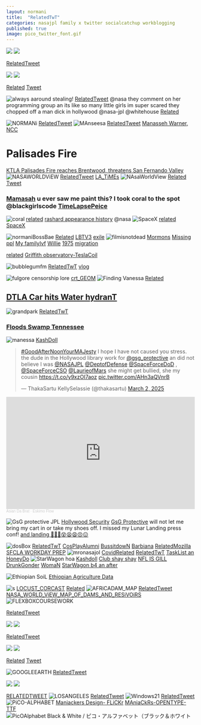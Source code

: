 ```yaml
---
layout: normani
title:  "RelatedTwT"
categories: nasajpl family x twitter socialcatchup workblogging 
published: true
image: pico_twitter_font.gif
---
```



<div class="tupperware">
<img src="https://pbs.twimg.com/media/Gk9Z1U3XIAAoT-e?format=jpg&name=medium" />
<img src="https://pbs.twimg.com/media/Gk9Z1UMbgAAzlBF?format=jpg&name=medium" />
</div>

[RelatedTweet](https://x.com/RicoThaka/status/1895832937540792393)
<div class="tupperware">
<img src="https://pbs.twimg.com/media/Ghm67NhbgAAIIbq?format=jpg&name=medium" />
<img src="https://pbs.twimg.com/media/Ghm67NhbgAAIIbq?format=jpg&name=medium" />
</div>

[Related](https://x.com/thakasartu/status/1880737684043489628) [Tweet](https://x.com/thakasartu/status/1880739891186958758/photo/1)


![always aaround stealing!](https://pbs.twimg.com/media/GlPGYqvbUAAzhEP?format=jpg&name=large)
[RelatedTweet](https://x.com/RicoThaka/status/1897078002699395261) @nasa they comment on her programming group an its like so many little girls im super scared they chopped off a man dick in hollywood @nasa-jpl @whitehouse [Related](https://x.com/RicoThaka/status/1897076889585697172)

![NORMANi](https://pbs.twimg.com/media/GlOFCjQaYAA4saa?format=jpg&name=large)
[RelatedTweet](https://x.com/thakasartu/status/1897006454177194140)
![MAnseesa](https://pbs.twimg.com/media/GlJ01LObkAAdQ9X?format=jpg&name=large)
[RelatedTweet](https://x.com/thakasartu/status/1896706861338112040) [Manasseh Warner, NCC](https://www.linkedin.com/in/manasseh-warner-ncc-764259143/)
# Palisades Fire
[KTLA Palisades Fire reaches Brentwood, threatens San Fernando Valley](https://youtu.be/DNkLoBtWFhA?list=RDNSSV0kzuY6bKI&t=35)
![NASAWORLDViEW](https://pbs.twimg.com/media/GhDE3eObEAAj1rV?format=jpg&name=large)
[RelatedTweet](https://x.com/RicoThaka/status/1878217800193622498) [LA_TiMEs](https://www.latimes.com/california/live/2025-01-10/fire-los-angeles-california-eaton-palisades-updates)
![NAsaWorldView](https://pbs.twimg.com/media/GhDB2sFbEAAYm_D?format=jpg&name=large)
[Related Tweet](https://x.com/RicoThaka/status/1878214332921888961)


### [Mamasah](https://x.com/thakasartu/status/1678932886790066176) u ever saw me paint this? I took coral to the spot @blackgirlscode [TimeLapsePeice](https://youtu.be/7TRStCd7qYU?si=XWNzLoGpCvW_pHqW)
![coral](https://pbs.twimg.com/media/GDmkAeWaYAAjWNN?format=jpg&name=medium)
[related](https://x.com/BubbleGumPop510/status/1745606708825878951) [rashard appearance history](https://x.com/BubbleGumPop510/status/1747698287422169481) 
@nasa 
![SpaceX](https://pbs.twimg.com/media/GB51dVhbEAArSYr?format=jpg&name=large)
[related SpaceX](https://x.com/BubbleGumPop510/status/1737956171343139024)

![normaniBossBae](https://pbs.twimg.com/media/GMmBFBJaYAIwST4?format=jpg&name=large)
[Related](https://x.com/BubbleGumPop510/status/1786101199328116994) [LBTV3](https://x.com/BubbleGumPop510/status/1786839332441203036)
[exile](https://x.com/BubbleGumPop510/status/1736536478648549612)
![filmisnotdead](https://pbs.twimg.com/media/GNQMSxQbwAAJ2-a?format=jpg&name=medium)
 [Mormons](https://x.com/BubbleGumPop510/status/1773101102998737254) [Missing ppl](https://x.com/BubbleGumPop510/status/1760796115648332062) [My family](https://x.com/BubbleGumPop510/status/1760112219894014104)[Ivf](https://x.com/BubbleGumPop510/status/1763004166102974724) [Willie](https://x.com/thakasartu/status/1683772008557867008) [1975](https://x.com/thakasartu/status/1683601862086508544)
[migration](https://x.com/thakasartu/status/1758226971421798775)


[related](https://x.com/BubbleGumPop510/status/1789068613930078682) [Griffith observatory-TeslaCoil](https://x.com/BubbleGumPop510/status/1799177832742195527)


![bubblegumfm](https://pbs.twimg.com/media/GB6TQwzboAAkSzq?format=png&name=900x900)
[RelatedTwT](https://x.com/BubbleGumPop510/status/1737988716965331063) [vlog](https://x.com/thakasartu/status/1699357560305004864)

![fulgore censorship lore](https://pbs.twimg.com/media/F-NAYKXagAAckAT?format=jpg&name=large)
[crt_GEOM](https://x.com/BubbleGumPop510/status/1721290588203684194)
![Finding Vanessa](https://pbs.twimg.com/media/F_k14DCa4AAUgt1?format=jpg&name=medium)
[Related](https://x.com/BubbleGumPop510/status/1727471592530416004)


## [DTLA Car hits Water hydranT](https://x.com/BubbleGumPop510/status/1894982417368199568) 
![grandpark](https://pbs.twimg.com/media/GkxYA7aWIAAtWsp?format=jpg&name=large) [RelatedTwT](https://x.com/BubbleGumPop510/status/1894989032108486902)
### [Floods Swamp Tennessee](https://visibleearth.nasa.gov/images/153957/floods-swamp-tennessee)

![manessa](https://eoimages.gsfc.nasa.gov/images/imagerecords/153000/153957/tennflooding_oli2_20250217_front.jpg)
[KashDoll](https://youtube.com/@kashdoll?si=rCZZXXsbDhHNb4jz)
<blockquote class="twitter-tweet" data-media-max-width="560"><p lang="en" dir="ltr"><a href="https://twitter.com/hashtag/GoodAfterNoonYourMAJesty?src=hash&amp;ref_src=twsrc%5Etfw">#GoodAfterNoonYourMAJesty</a> I hope I have not caused you stress. the dude in the Hollywood library work for <a href="https://twitter.com/gsg_protective?ref_src=twsrc%5Etfw">@gsg_protective</a> an did not believe I was <a href="https://twitter.com/NASAJPL?ref_src=twsrc%5Etfw">@NASAJPL</a> <a href="https://twitter.com/DeptofDefense?ref_src=twsrc%5Etfw">@DeptofDefense</a> <a href="https://twitter.com/SpaceForceDoD?ref_src=twsrc%5Etfw">@SpaceForceDoD</a> , <a href="https://twitter.com/SpaceForceCSO?ref_src=twsrc%5Etfw">@SpaceForceCSO</a> <a href="https://twitter.com/LaurieofMars?ref_src=twsrc%5Etfw">@LaurieofMars</a> she might get bullied, she my cousin <a href="https://t.co/y9xzOI7aoz">https://t.co/y9xzOI7aoz</a> <a href="https://t.co/AHn3aQVnrB">pic.twitter.com/AHn3aQVnrB</a></p>&mdash; ThakaSartu KellySelassie (@thakasartu) <a href="https://twitter.com/thakasartu/status/1895987531591897464?ref_src=twsrc%5Etfw">March 2, 2025</a></blockquote> <script async src="https://platform.twitter.com/widgets.js" charset="utf-8"></script>

<iframe width="100%" height="300" scrolling="no" frameborder="no" allow="autoplay" src="https://w.soundcloud.com/player/?url=https%3A//api.soundcloud.com/tracks/699400234&color=%23ff5500&auto_play=false&hide_related=false&show_comments=true&show_user=true&show_reposts=false&show_teaser=true&visual=true"></iframe><div style="font-size: 10px; color: #cccccc;line-break: anywhere;word-break: normal;overflow: hidden;white-space: nowrap;text-overflow: ellipsis; font-family: Interstate,Lucida Grande,Lucida Sans Unicode,Lucida Sans,Garuda,Verdana,Tahoma,sans-serif;font-weight: 100;"><a href="https://soundcloud.com/asiandabratdoll" title="Asian Da Brat" target="_blank" style="color: #cccccc; text-decoration: none;">Asian Da Brat</a> · <a href="https://soundcloud.com/asiandabratdoll/eskimo-flow" title="Eskimo Flow" target="_blank" style="color: #cccccc; text-decoration: none;">Eskimo Flow</a></div>

![GsG protective JPL](https://pbs.twimg.com/media/Gk_ij6gawAAQPAW?format=jpg&name=large)
[Hollywood Security](https://x.com/thakasartu/status/1895987531591897464) [GsG Protective](https://x.com/thakasartu/status/1895984320499835150) will not let me bring my cart in or take my shoes off. I missed my Lunar Landing press conf! [and landing 😵‍💫🫨😵😫😩😣😖](https://x.com/TheRealBuzz/status/1896123720198180870)

![dosBox](https://pbs.twimg.com/media/GY64pDabsAAYqYn?format=png&name=large)
[RelatedTwT](https://x.com/RicoThaka/status/1841612652948423088) [CosPlayAlumni](https://x.com/RicoThaka/status/1794824272705425855) [BussitdowN](https://x.com/RicoThaka/status/1895624776783364431) [Barbiana](https://x.com/RicoThaka/status/1895623886177513500) [RelatedMozilla](https://x.com/RicoThaka/status/1895606840110764447) [SFCLA WORKDAY PREP](https://x.com/RicoThaka/status/1895532958825816179)
![mronasajol](https://pbs.twimg.com/media/Gk7WlQyWQAAiuGa?format=jpg&name=medium)
[CovidRelated](https://x.com/RicoThaka/status/1863768414822760572)
[RelatedTwT](https://x.com/RicoThaka/status/1895688652795363708) [TaskList an HoneyDo](https://x.com/RicoThaka/status/1895532958825816179)
![StarWagon hoa](https://pbs.twimg.com/media/Gd1vNETbQAAxUE-?format=jpg&name=large)
[Kashdoll](https://x.com/RicoThaka/status/1895911582821155267) [Club shay shay](https://x.com/RicoThaka/status/1895910532546511179) [NFL IS GILL](https://x.com/RicoThaka/status/1895906194914754914) [DrunkGonder](https://x.com/RicoThaka/status/1895832937540792393) [WomaN](https://x.com/RicoThaka/status/1895074614725775400) [StarWagon b4 an after](https://x.com/RicoThaka/status/1895732229458055669)

![Ethiopian SoiL](https://eoimages.gsfc.nasa.gov/images/imagerecords/148000/148314/locustswide_lis_2020170_lrg.jpg)
[Ethiopian Agriculture Data](https://x.com/RicoThaka/status/1895934817398898973)

![s](https://pbs.twimg.com/media/Gk-6m55bQAQYc9b?format=jpg&name=large)
[LOCUST_CORCAST](https://x.com/RicoThaka/status/1895939537702179272) [Related](https://ldas.gsfc.nasa.gov/index.php/fldas/models/forecast)
![AFRiCADAM_MAP](https://pbs.twimg.com/media/Gk--eDhW4AAMx4b?format=jpg&name=large)
[RelatedTweet](https://x.com/RicoThaka/status/1895942758759911709) [NASA_WORLD_ViEW_MAP_OF_DAMS_AND_RESiVOiRS](https://worldview.earthdata.nasa.gov/?v=-161.6212889557715,-49.52070211186326,-18.85628981407666,91.01359391824259&l=Reference_Labels_15m(hidden),Reference_Features_15m(hidden),Coastlines_15m,GRanD_Dams,VIIRS_NOAA21_CorrectedReflectance_TrueColor(hidden),VIIRS_NOAA20_CorrectedReflectance_TrueColor(hidden),VIIRS_SNPP_CorrectedReflectance_TrueColor(hidden),MODIS_Aqua_CorrectedReflectance_TrueColor(hidden),MODIS_Terra_CorrectedReflectance_TrueColor&lg=true&t=2025-03-01-T19%3A41%3A40Z)
![FLEXBOXCOURSEWORK](https://pbs.twimg.com/media/Gk_AWWOWYAA3u21?format=jpg&name=large)

[RelatedTweet](https://x.com/RicoThaka/status/1895945753367101797) 

<div class="tupperware">
<img src="https://pbs.twimg.com/media/Gk9Z1U3XIAAoT-e?format=jpg&name=medium" />
<img src="https://pbs.twimg.com/media/Gk9Z1UMbgAAzlBF?format=jpg&name=medium" />
</div>

[RelatedTweet](https://x.com/RicoThaka/status/1895832937540792393)
<div class="tupperware">
<img src="https://pbs.twimg.com/media/Ghm67NhbgAAIIbq?format=jpg&name=medium" />
<img src="https://pbs.twimg.com/media/Ghm67NhbgAAIIbq?format=jpg&name=medium" />
</div>

[Related](https://x.com/thakasartu/status/1880737684043489628) [Tweet](https://x.com/thakasartu/status/1880739891186958758/photo/1)

![GOOGLEEARTH](https://pbs.twimg.com/media/GiGMVkubgAAduKi?format=jpg&name=large)
[RelatedTweet](https://x.com/thakasartu/status/1882941151805890876)

<div class="tupperware">
<img src="https://pbs.twimg.com/media/GiLimy_bUAAgEKi?format=png&name=small" />
<img src="https://pbs.twimg.com/media/GiLimy_bUAAgEKi?format=png&name=small" />
</div>

[RELATEDTWEET](https://x.com/thakasartu/status/1883317419839791116)
![LOSANGELES](https://pbs.twimg.com/media/GiLmJmCboAI8WE_?format=jpg&name=large)
[RelatedTweet](https://x.com/thakasartu/status/1883321009740353951)
![Windows21](https://pbs.twimg.com/media/GieoGSAWgAA9RxR?format=png&name=medium)
[RelatedTweet](https://x.com/thakasartu/status/1884660723059716238)
![PiCO-ALPHABET](https://mksd.jp/f02.pico.gif)
[Maniackers Design- FLiCKr](https://www.flickr.com/photos/mksd/with/3660452106) [MAniaCkRs-OPENTYPE-TTF](https://mksd.jp/designfont.html)
![PicOAlphabet Black & White / ピコ・アルファベット（ブラック＆ホワイト](https://mksd.jp/pico2.gif)